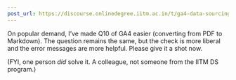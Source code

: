 ```yaml
---
post_url: https://discourse.onlinedegree.iitm.ac.in/t/ga4-data-sourcing-discussion-thread-tds-jan-2025/165959/106
---
```

On popular demand, I’ve made Q10 of GA4 easier (converting from PDF to Markdown). The question remains the same, but the check is more liberal and the error messages are more helpful. Please give it a shot now.

(FYI, one person *did* solve it. A colleague, not someone from the IITM DS program.)